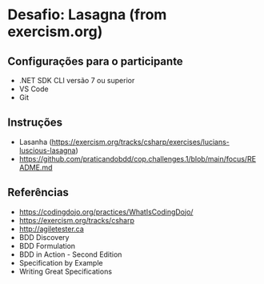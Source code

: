 # Desafio: Lasagna (from exercism.org)

## Configurações para o participante

* .NET SDK CLI versão 7 ou superior
* VS Code
* Git

## Instruções 

* Lasanha (<https://exercism.org/tracks/csharp/exercises/lucians-luscious-lasagna>)
* <https://github.com/praticandobdd/cop.challenges.1/blob/main/focus/README.md>  

## Referências

* <https://codingdojo.org/practices/WhatIsCodingDojo/>
* <https://exercism.org/tracks/csharp>
* <http://agiletester.ca>
* BDD Discovery
* BDD Formulation
* BDD in Action - Second Edition
* Specification by Example
* Writing Great Specifications




